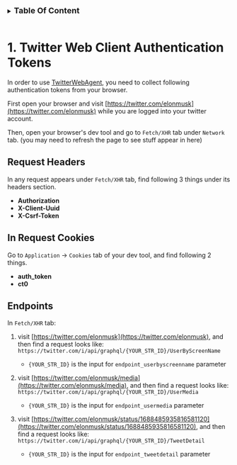 
<details>

<summary><strong style="font-size:large;">
Table Of Content
</strong></summary>

* [1. Twitter Web Client Authentication Tokens](#1-twitter-web-client-authentication-tokens)
  * [Request Headers](#request-headers)
  * [In Request Cookies](#in-request-cookies)
  * [Endpoints](#endpoints)

</details>

<br>


# 1. Twitter Web Client Authentication Tokens

In order to use [TwitterWebAgent](./Agents.md#6-class-twitterwebagent), you need to collect following authentication tokens from your browser.

First open your browser and visit [https://twitter.com/elonmusk](https://twitter.com/elonmusk) while you are logged into your twitter account.

Then, open your browser's dev tool and go to `Fetch/XHR` tab under `Network` tab. (you may need to refresh the page to see stuff appear in here)

## Request Headers

In any request appears under `Fetch/XHR` tab, find following 3 things under its headers section.

* **Authorization**
* **X-Client-Uuid**
* **X-Csrf-Token**


## In Request Cookies

Go to `Application` -> `Cookies` tab of your dev tool, and find following 2 things.

* **auth_token**
* **ct0**

## Endpoints

In `Fetch/XHR` tab:

1. visit [https://twitter.com/elonmusk](https://twitter.com/elonmusk), and then find a request looks like: `https://twitter.com/i/api/graphql/{YOUR_STR_ID}/UserByScreenName`
   * `{YOUR_STR_ID}` is the input for `endpoint_userbyscreenname` parameter

2. visit [https://twitter.com/elonmusk/media](https://twitter.com/elonmusk/media), and then find a request looks like: `https://twitter.com/i/api/graphql/{YOUR_STR_ID}/UserMedia`
   * `{YOUR_STR_ID}` is the input for `endpoint_usermedia` parameter

3. visit [https://twitter.com/elonmusk/status/1688485935816581120](https://twitter.com/elonmusk/status/1688485935816581120), and then find a request looks like: `https://twitter.com/i/api/graphql/{YOUR_STR_ID}/TweetDetail`
   * `{YOUR_STR_ID}` is the input for `endpoint_tweetdetail` parameter

